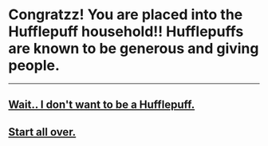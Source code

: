 # Congratzz! You are placed into the Hufflepuff household!! Hufflepuffs are known to be generous and giving people.
---
## [Wait.. I don't want to be a Hufflepuff.](..house.md)
## [Start all over.](..README.md)